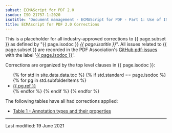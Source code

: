 ```yaml
---
subset: ECMAScript for PDF 2.0
isodoc: ISO 21757-1:2020
isotitle: 'Document management - ECMAScript for PDF - Part 1: Use of ISO 32000-2 (PDF 2.0)'
title: ECMAscript for PDF 2.0 Corrections
---
```


<p>
This is a placeholder for all industry-approved corrections to {{ page.subset }} as defined by "{{ page.isodoc }} <i>{{ page.isotitle }}</i>".
All issues related to {{ page.subset }} are recorded in the PDF Association's <a href="https://github.com/pdf-association/pdf-issues" target="_blank">GitHub pdf-issues</a>
with the label '<a href="https://github.com/pdf-association/pdf-issues/issues?q=is%3Aopen+is%3Aissue+label%3A%22ISO+21757-1%3A2020%22" target="_blank">{{ page.isodoc }}</a>'.
</p>

<p>Corrections are organized by the top level clauses in {{ page.isodoc }}:</p>

<ul>
    {% for std in site.data.data.toc %}
         {% if std.standard == page.isodoc %}
            {% for pg in std.subfolderitems %}
            <li><a href="{{ pg.url }}">{{ pg.ref }}</a></li>
           {% endfor %}
        {% endif %}
    {% endfor %}
</ul>

<p>The following tables have all had corrections applied:</p>
<ul>
<li><a href="clause10.html#Table1">Table 1 - Annotation types and their properties</a></li>
</ul>

<hr>
<link rel="stylesheet" href="../assets/iso-style.css">
<p class="footnote">Last modified: 19 June 2021</p>
